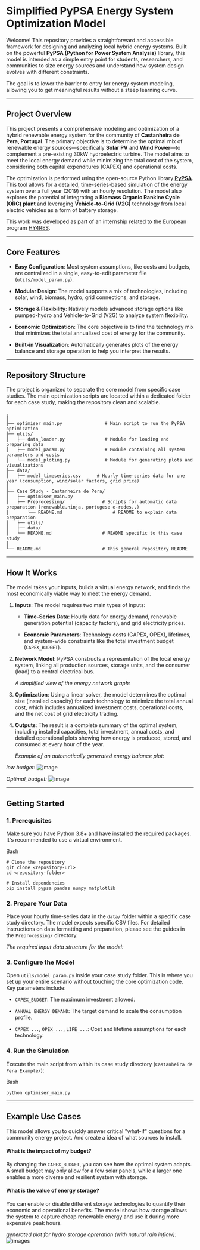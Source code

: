 
# Simplified PyPSA Energy System Optimization Model

Welcome! This repository provides a straightforward and accessible framework for designing and analyzing local hybrid energy systems. Built on the powerful **PyPSA (Python for Power System Analysis)** library, this model is intended as a simple entry point for students, researchers, and communities to size energy sources and understand how system design evolves with different constraints.

The goal is to lower the barrier to entry for energy system modeling, allowing you to get meaningful results without a steep learning curve.

----------

## Project Overview

This project presents a comprehensive modeling and optimization of a hybrid renewable energy system for the community of **Castanheira de Pera, Portugal**. The primary objective is to determine the optimal mix of renewable energy sources—specifically **Solar PV** and **Wind Power**—to complement a pre-existing 30kW hydroelectric turbine. The model aims to meet the local energy demand while minimizing the total cost of the system, considering both capital expenditures (CAPEX) and operational costs.

The optimization is performed using the open-source Python library **[PyPSA](https://github.com/PyPSA/PyPSA)**. This tool allows for a detailed, time-series-based simulation of the energy system over a full year (2019) with an hourly resolution. The model also explores the potential of integrating a **Biomass Organic Rankine Cycle (ORC) plant** and leveraging **Vehicle-to-Grid (V2G)** technology from local electric vehicles as a form of battery storage.

This work was developed as part of an internship related to the European program [HY4RES](https://hy4res.eu/fr/).

----------

## Core Features

-   **Easy Configuration**: Most system assumptions, like costs and budgets, are centralized in a single, easy-to-edit parameter file (`utils/model_param.py`).
    
-   **Modular Design**: The model supports a mix of technologies, including solar, wind, biomass, hydro, grid connections, and storage.
    
-   **Storage & Flexibility**: Natively models advanced storage options like pumped-hydro and Vehicle-to-Grid (V2G) to analyze system flexibility.
    
-   **Economic Optimization**: The core objective is to find the technology mix that minimizes the total annualized cost of energy for the community.
    
-   **Built-in Visualization**: Automatically generates plots of the energy balance and storage operation to help you interpret the results.
    

----------

## Repository Structure

The project is organized to separate the core model from specific case studies. The main optimization scripts are located within a dedicated folder for each case study, making the repository clean and scalable.

```
.
│
├── optimiser main.py                # Main script to run the PyPSA optimization
├── utils/
│   ├── data_loader.py               # Module for loading and preparing data
│   ├── model_param.py               # Module containing all system parameters and costs
│   └── model_ploting.py             # Module for generating plots and visualizations
├── data/
│   ├── model_timeseries.csv      # Hourly time-series data for one year (consumption, wind/solar factors, grid price)
│
├── Case Study - Castanheira de Pera/
│   ├── optimiser_main.py
│   ├── Preprocessing/              # Scripts for automatic data preparation (renewable.ninja, portugese e-redes..)
│   	└── README.md                   # README to explain data preparation
│   ├── utils/
│   ├── data/
│   └── README.md                   # README specific to this case study
│
└── README.md                       # This general repository README

```

----------

## How It Works

The model takes your inputs, builds a virtual energy network, and finds the most economically viable way to meet the energy demand.

1.  **Inputs**: The model requires two main types of inputs:
    
    -   **Time-Series Data**: Hourly data for energy demand, renewable generation potential (capacity factors), and grid electricity prices.
        
    -   **Economic Parameters**: Technology costs (CAPEX, OPEX), lifetimes, and system-wide constraints like the total investment budget (`CAPEX_BUDGET`).
        
2.  **Network Model**: PyPSA constructs a representation of the local energy system, linking all production sources, storage units, and the consumer (load) to a central electrical bus.
    
    _A simplified view of the energy network graph:_
    
3.  **Optimization**: Using a linear solver, the model determines the optimal size (installed capacity) for each technology to minimize the total annual cost, which includes annualized investment costs, operational costs, and the net cost of grid electricity trading.
    
4.  **Outputs**: The result is a complete summary of the optimal system, including installed capacities, total investment, annual costs, and detailed operational plots showing how energy is produced, stored, and consumed at every hour of the year.
    
    _Example of an automatically generated energy balance plot:_

_low budget:_
![image](./images/S1_180k_no_storage.png)

_Optimal_budget:_
![image](./images/S1_optimal_budget.png)

----------

## Getting Started

### 1. Prerequisites

Make sure you have Python 3.8+ and have installed the required packages. It's recommended to use a virtual environment.

Bash

```
# Clone the repository
git clone <repository-url>
cd <repository-folder>

# Install dependencies
pip install pypsa pandas numpy matplotlib

```

### 2. Prepare Your Data

Place your hourly time-series data in the `data/` folder within a specific case study directory. The model expects specific CSV files. For detailed instructions on data formatting and preparation, please see the guides in the `Preprocessing/` directory.

_The required input data structure for the model:_

### 3. Configure the Model

Open `utils/model_param.py` inside your case study folder. This is where you set up your entire scenario without touching the core optimization code. Key parameters include:

-   `CAPEX_BUDGET`: The maximum investment allowed.
    
-   `ANNUAL_ENERGY_DEMAND`: The target demand to scale the consumption profile.
    
-   `CAPEX_...`, `OPEX_...`, `LIFE_...`: Cost and lifetime assumptions for each technology.
    

### 4. Run the Simulation

Execute the main script from within its case study directory (`Castanheira de Pera Example/`):

Bash

```
python optimiser_main.py

```

----------

## Example Use Cases

This model allows you to quickly answer critical "what-if" questions for a community energy project. And create a idea of what sources to install.

#### **What is the impact of my budget?**

By changing the `CAPEX_BUDGET`, you can see how the optimal system adapts. A small budget may only allow for a few solar panels, while a larger one enables a more diverse and resilient system with storage.

#### **What is the value of energy storage?**

You can enable or disable different storage technologies to quantify their economic and operational benefits. The model shows how storage allows the system to capture cheap renewable energy and use it during more expensive peak hours.

_generated plot for hydro storage opreration (with natural rain inflow):_
![images](./images/S3_full_operation_Pumping.png)
